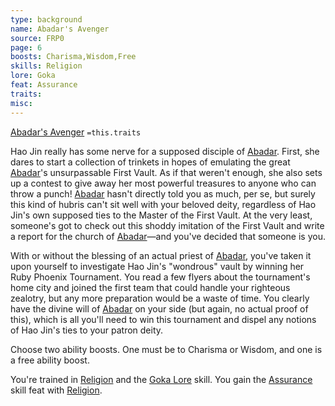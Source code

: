```yaml
---
type: background
name: Abadar's Avenger 
source: FRP0
page: 6
boosts: Charisma,Wisdom,Free
skills: Religion
lore: Goka
feat: Assurance
traits: 
misc: 
---
```


[Abadar's Avenger](###%20Abadar's%20Avenger)
`=this.traits`

Hao Jin really has some nerve for a supposed disciple of [Abadar](Abadar). First, she dares to start a collection of trinkets in hopes of emulating the great [Abadar](Abadar)'s unsurpassable First Vault. As if that weren't enough, she also sets up a contest to give away her most powerful treasures to anyone who can throw a punch! [Abadar](Abadar) hasn't directly told you as much, per se, but surely this kind of hubris can't sit well with your beloved deity, regardless of Hao Jin's own supposed ties to the Master of the First Vault. At the very least, someone's got to check out this shoddy imitation of the First Vault and write a report for the church of [Abadar](Abadar)—and you've decided that someone is you.

With or without the blessing of an actual priest of [Abadar](Abadar), you've taken it upon yourself to investigate Hao Jin's "wondrous" vault by winning her Ruby Phoenix Tournament. You read a few flyers about the tournament's home city and joined the first team that could handle your righteous zealotry, but any more preparation would be a waste of time. You clearly have the divine will of [Abadar](Abadar) on your side (but again, no actual proof of this), which is all you'll need to win this tournament and dispel any notions of Hao Jin's ties to your patron deity.

Choose two ability boosts. One must be to Charisma or Wisdom, and one is a free ability boost.

You're trained in [Religion](Religion) and the [Goka Lore](Goka%20Lore) skill. You gain the [Assurance](Assurance) skill feat with [Religion](Religion).


